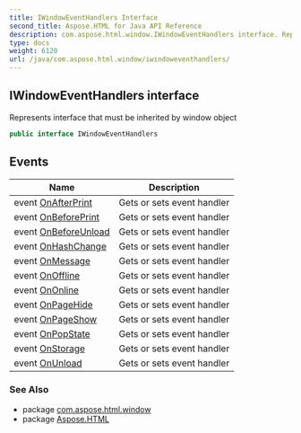 ```yaml
---
title: IWindowEventHandlers Interface
second_title: Aspose.HTML for Java API Reference
description: com.aspose.html.window.IWindowEventHandlers interface. Represents interface that must be inherited by window object
type: docs
weight: 6120
url: /java/com.aspose.html.window/iwindoweventhandlers/
---
```

## IWindowEventHandlers interface

Represents interface that must be inherited by window object

```java
public interface IWindowEventHandlers
```

## Events

| Name | Description |
| --- | --- |
| event [OnAfterPrint](../../com.aspose.html.window/iwindoweventhandlers/onafterprint/) | Gets or sets event handler |
| event [OnBeforePrint](../../com.aspose.html.window/iwindoweventhandlers/onbeforeprint/) | Gets or sets event handler |
| event [OnBeforeUnload](../../com.aspose.html.window/iwindoweventhandlers/onbeforeunload/) | Gets or sets event handler |
| event [OnHashChange](../../com.aspose.html.window/iwindoweventhandlers/onhashchange/) | Gets or sets event handler |
| event [OnMessage](../../com.aspose.html.window/iwindoweventhandlers/onmessage/) | Gets or sets event handler |
| event [OnOffline](../../com.aspose.html.window/iwindoweventhandlers/onoffline/) | Gets or sets event handler |
| event [OnOnline](../../com.aspose.html.window/iwindoweventhandlers/ononline/) | Gets or sets event handler |
| event [OnPageHide](../../com.aspose.html.window/iwindoweventhandlers/onpagehide/) | Gets or sets event handler |
| event [OnPageShow](../../com.aspose.html.window/iwindoweventhandlers/onpageshow/) | Gets or sets event handler |
| event [OnPopState](../../com.aspose.html.window/iwindoweventhandlers/onpopstate/) | Gets or sets event handler |
| event [OnStorage](../../com.aspose.html.window/iwindoweventhandlers/onstorage/) | Gets or sets event handler |
| event [OnUnload](../../com.aspose.html.window/iwindoweventhandlers/onunload/) | Gets or sets event handler |

### See Also

* package [com.aspose.html.window](../../com.aspose.html.window/)
* package [Aspose.HTML](../../)

